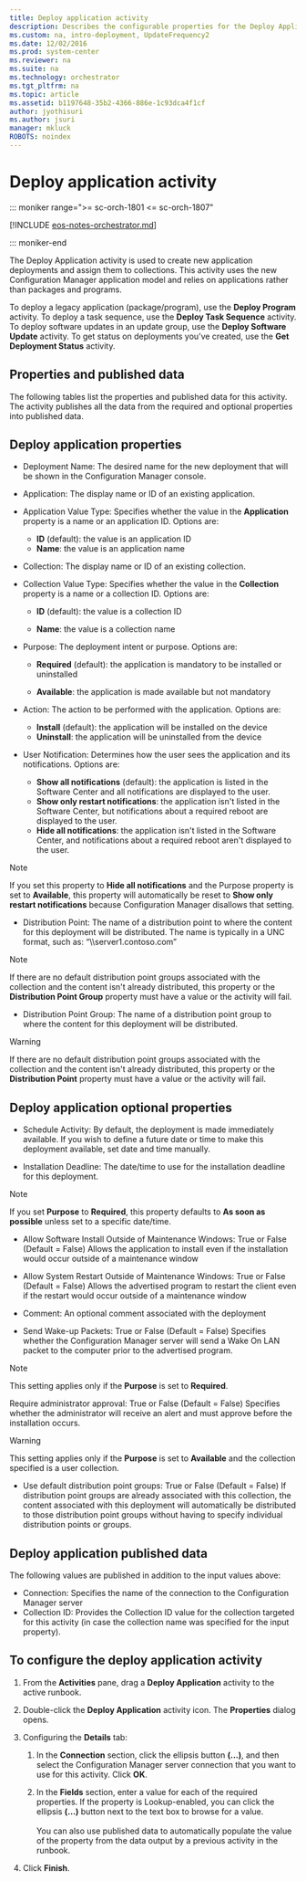 ```yaml
---
title: Deploy application activity
description: Describes the configurable properties for the Deploy Application activity for Configuration Manager Integration Pack.
ms.custom: na, intro-deployment, UpdateFrequency2
ms.date: 12/02/2016
ms.prod: system-center
ms.reviewer: na
ms.suite: na
ms.technology: orchestrator
ms.tgt_pltfrm: na
ms.topic: article
ms.assetid: b1197648-35b2-4366-886e-1c93dca4f1cf
author: jyothisuri
ms.author: jsuri
manager: mkluck
ROBOTS: noindex
---
```


# Deploy application activity

::: moniker range=">= sc-orch-1801 <= sc-orch-1807"

[!INCLUDE [eos-notes-orchestrator.md](../includes/eos-notes-orchestrator.md)]

::: moniker-end

The Deploy Application activity is used to create new application
deployments and assign them to collections. This activity uses the new
Configuration Manager application model and relies on applications
rather than packages and programs.

To deploy a legacy application (package/program), use the **Deploy Program** activity. To deploy a task sequence, use the **Deploy Task Sequence** activity. To deploy software updates in an update group, use
the **Deploy Software Update** activity. To get status on deployments
you’ve created, use the **Get Deployment Status** activity.

## Properties and published data

The following tables list the properties and published data for this
activity. The activity publishes all the data from the required and
optional properties into published data.

## Deploy application properties

- Deployment Name: The desired name for the new deployment that will be shown in the Configuration Manager console.

- Application: The display name or ID of an existing application.

- Application Value Type: Specifies whether the value in the **Application** property is a name or an application ID. Options are:

  - **ID** (default): the value is an application ID
  - **Name**: the value is an application name

- Collection: The display name or ID of an existing collection.

- Collection Value Type: Specifies whether the value in the **Collection** property is a name or a collection ID. Options are:

  - **ID** (default): the value is a collection ID

  -   **Name**: the value is a collection name

- Purpose: The deployment intent or purpose. Options are:
  - **Required** (default): the application is mandatory to be installed or uninstalled

  - **Available**: the application is made available but not mandatory


- Action: The action to be performed with the application. Options are:

  - **Install** (default): the application will be installed on the device
  -   **Uninstall**: the application will be uninstalled from the device

- User Notification: Determines how the user sees the application and its notifications. Options are:
  - **Show all notifications** (default): the application is listed in the Software Center and all notifications are displayed to the user.
  - **Show only restart notifications**: the application isn't listed in the Software Center, but notifications about a required reboot are displayed to the user.
  - **Hide all notifications**: the application isn't listed in the Software Center, and notifications about a required reboot aren't displayed to the user.

>[!Note]
> If you set this property to **Hide all notifications** and the Purpose property is set to **Available**, this property will automatically be reset to **Show only restart notifications** because Configuration Manager disallows that setting.

- Distribution Point: The name of a distribution point to where the content for this deployment will be distributed. The name is typically in a UNC format, such as: “\\\\server1.contoso.com”

> [!Note]
> If there are no default distribution point groups associated with the collection and the content isn't already distributed, this property or the **Distribution Point Group** property must have a value or the activity will fail.

- Distribution Point Group: The name of a distribution point group to where the content for this deployment will be distributed.

> [!Warning]
> If there are no default distribution point groups associated with the collection and the content isn't already distributed, this property or the **Distribution Point** property must have a value or the activity will fail.

## Deploy application optional properties

- Schedule Activity: By default, the deployment is made immediately available. If you wish to define a future date or time to make this deployment available, set date and time manually.

- Installation Deadline: The date/time to use for the installation deadline for this deployment.

> [!Note]
> If you set **Purpose** to **Required**, this property defaults to **As soon as possible** unless set to a specific date/time.


- Allow Software Install Outside of Maintenance Windows:  True or False (Default = False) Allows the application to install even if the installation would occur outside of a maintenance window

- Allow System Restart Outside of Maintenance Windows:  True or False (Default = False) Allows the advertised program to restart the client even if the restart would occur outside of a maintenance window

- Comment: An optional comment associated with the deployment

- Send Wake-up Packets: True or False (Default = False) Specifies whether the Configuration Manager server will send a Wake On LAN packet to the computer prior to the advertised program.

> [!Note]
> This setting applies only if the **Purpose** is set to **Required**.


Require administrator approval: True or False (Default = False) Specifies whether the administrator will receive an alert and must approve before the installation occurs.

> [!Warning]
> This setting applies only if the **Purpose** is set to **Available** and the collection specified is a user collection.


- Use default distribution point groups: True or False (Default = False) If distribution point groups are already associated with this collection, the content associated with this deployment will automatically be distributed to those distribution point groups without having to specify individual distribution points or groups.

## Deploy application published data

The following values are published in addition to the input values above:

- Connection:  Specifies the name of the connection to the Configuration Manager server
- Collection ID: Provides the Collection ID value for the collection targeted for this activity (in case the collection name was specified for the input property).

## To configure the deploy application activity

1. From the **Activities** pane, drag a **Deploy Application** activity
   to the active runbook.

2. Double-click the **Deploy Application** activity icon. The
   **Properties** dialog opens.

3. Configuring the **Details** tab:

   1. In the **Connection** section, click the ellipsis button
      **(...)**, and then select the Configuration Manager server
      connection that you want to use for this activity. Click **OK**.

   2. In the **Fields** section, enter a value for each of the
      required properties. If the property is Lookup-enabled, you can
      click the ellipsis **(…)** button next to the text box to browse
      for a value.\
      \
      You can also use published data to automatically populate the
      value of the property from the data output by a previous
      activity in the runbook.

4. Click **Finish**.
